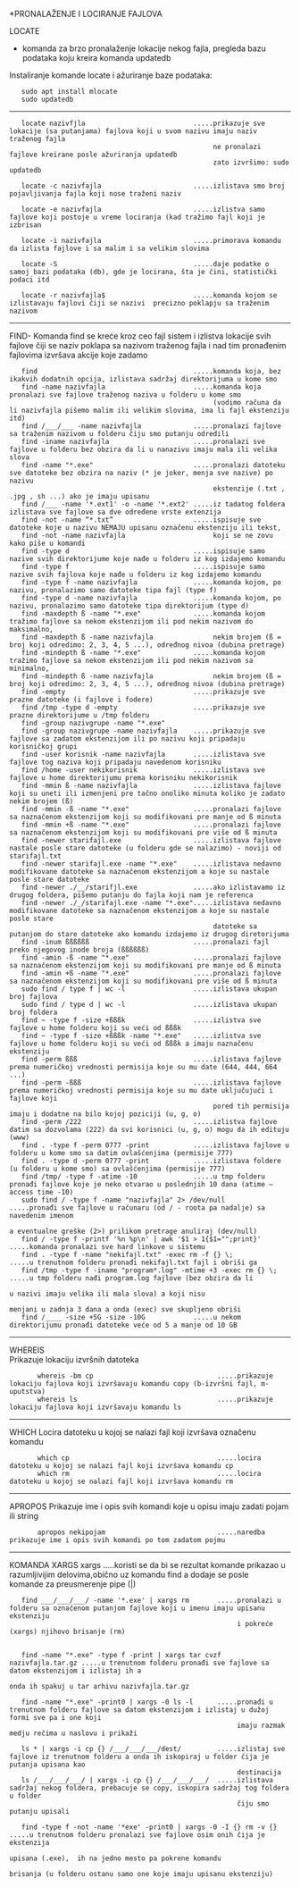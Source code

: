 *PRONALAŽENJE I LOCIRANJE FAJLOVA


LOCATE 
- komanda za brzo pronalaženje lokacije nekog fajla,
pregleda bazu podataka koju kreira komanda updatedb

Instaliranje komande locate i ažuriranje baze podataka: 
       
       sudo apt install mlocate
       sudo updatedb
       
  ---
       
                                                        
       locate nazivfjla                           .....prikazuje sve lokacije (sa putanjama) fajlova koji u svom nazivu imaju naziv traženog fajla
                                                       ne pronalazi fajlove kreirane posle ažuriranja updatedb 
                                                       zato izvršimo: sudo updatedb
                                                             
       locate -c nazivfajla                       .....izlistava smo broj pojavljivanja fajla koji nose traženi naziv
             
       locate -e nazivfajla                       .....izlistva samo fajlove koji postoje u vreme lociranja (kad tražimo fajl koji je izbrisan
             
       locate -i nazivfajla                       .....primorava komandu da izlista fajlove i sa malim i sa velikim slovima
             
       locate -S                                  .....daje podatke o samoj bazi podataka (db), gde je locirana, šta je čini, statistički podaci itd
             
       locate -r nazivfajla$                      .....komanda kojom se izlistavaju fajlovi čiji se nazivi  precizno poklapju sa traženim nazivom
                                                            
                                                                    
---
FIND- 
Komanda find se kreće kroz ceo fajl sistem i izlistva lokacije svih fajlove čiji se naziv poklapa sa nazivom traženog fajla
i nad tim pronađenim fajlovima izvršava akcije koje zadamo

       find                                       .....komanda koja, bez ikakvih dodatnih opcija, izlistava sadržaj direktorijuma u kome smo     
       find -name nazivfajla                      .....komanda koja pronalazi sve fajlove traženog naziva u folderu u kome smo 
                                                       (vodimo računa da li nazivfajla pišemo malim ili velikim slovima, ima li fajl ekstenziju itd)
       find /___/___ -name nazivfajla             .....pronalazi fajlove sa traženim nazivom u folderu čiju smo putanju odredili
       find -iname nazivfajla                     .....pronalazi sve fajlove u folderu bez obzira da li u nanazivu imaju mala ili velika slova    
       find -name "*.exe"                         .....pronalazi datoteku sve datoteke bez obzira na naziv (* je joker, menja sve nazive) po nazivu 
                                                       ekstenzije (.txt , .jpg , sh ...) ako je imaju upisanu
       find /___ -name '*.ext1' -o -name '*.ext2' .....iz tadatog foldera izlistava sve fajlove sa dve određene vrste extenzija     
       find -not -name “*.txt”                    .....ispisuje sve datoteke koje u nazivu NEMAJU upisanu označenu ekstenziju ili tekst,
       find -not -name nazivfajla                      koji se ne zovu kako piše u komandi     
       find -type d                               .....ispisuje samo nazive svih direktorijume koje nađe u folderu iz kog izdajemo komandu
       find -type f                               .....ispisuje samo nazive svih fajlova koje nađe u folderu iz kog izdajemo komandu    
       find -type f -name nazivfajla              .....komanda kojom, po nazivu, pronalazimo samo datoteke tipa fajl (type f)
       find -type d -name nazivfajla              .....komanda kojom, po nazivu, pronalazimo samo datoteke tipa direktorijum (type d)    
       find -maxdepth ß -name "*.exe"             .....komanda kojom tražimo fajlove sa nekom ekstenzijom ili pod nekim nazivom do maksimalno, 
       find -maxdepth ß -name nazivfajla               nekim brojem (ß = broj koji odredimo: 2, 3, 4, 5 ...), određnog nivoa (dubina pretrage)                    
       find -mindepth ß -name "*.exe"             .....komanda kojom tražimo fajlove sa nekom ekstenzijom ili pod nekim nazivom sa minimalno,
       find -mindepth ß -name nazivfajla               nekim brojem (ß = broj koji odredimo: 2, 3, 4, 5 ...), određnog nivoa (dubina pretrage)    
       find -empty                                .....prikazuje sve prazne datoteke (i fajlove i fodere)
       find /tmp -type d -empty                   .....prikazuje sve prazne direktorijume u /tmp folderu     
       find -group nazivgrupe -name "*.exe"         
       find -group nazivgrupe -name nazivfajla    .....prikazuje sve fajlove sa zadatom ekstenzijom ili po nazivu koji pripadaju korisničkoj grupi    
       find -user korisnik -name nazivfajla       .....izlistava sve fajlove tog naziva koji pripadaju navedenom korisniku
       find /home -user nekikorisnik              .....izlistava sve fajlove u home direktorijumu prema korisniku nekikorisnik    
       find -mmin ß -name nazivfajla              .....izlistava fajlove koji su uneti ili izmenjeni pre tačno onoliko minuta koliko je zadato nekim brojem (ß)
       find -mmin -ß -name "*.exe"                .....pronalazi fajlove sa naznačenom ekstenzijom koji su modifikovani pre manje od ß minuta
       find -mmin +ß -name "*.exe"                .....pronalazi fajlove sa naznačenom ekstenzijom koji su modifikovani pre više od ß minuta
       find -newer starifajl.exe                  .....izlistava fajlove nastale posle stare datoteke (u folderu gde se nalazimo) - noviji od starifajl.txt
       find -newer starifajl.exe -name "*.exe"    .....izlistava nedavno modifikovane datoteke sa naznačenom ekstenzijom a koje su nastale posle stare datoteke
       find -newer ./__/starifjl.exe              .....ako izlistavamo iz drugog foldera, pišemo putanju do fajla koji nam je referenca
       find -newer ./_/starifajl.exe -name "*.exe".....izlistava nedavno modifikovane datoteke sa naznačenom ekstenzijom a koje su nastale posle stare 
                                                       datoteke sa putanjom do stare datoteke ako komandu izdajemo iz drugog diretorijuma
       find -inum ßßßßßß                          .....pronalazi fajl preko njegovog inode broja (ßßßßßß)  
       find -amin -ß -name "*.exe"                .....pronalazi fajlove sa naznačenom ekstenzijom koji su modifikovani pre manje od ß minuta
       find -amin +ß -name "*.exe"                .....pronalazi fajlove sa naznačenom ekstenzijom koji su modifikovani pre više od ß minuta      
       sudo find / type f | wc -l                 .....izlistava ukupan broj fajlova 
       sudo find / type d | wc -l                 .....izlistava ukupan broj foldera    
       find ~ -type f -size +ßßßk                 .....izlistva sve fajlove u home folderu koji su veći od ßßßk
       find ~ -type f -size +ßßßk -name "*.exe"   .....izlistva sve fajlove u home folderu koji su veći od ßßßk a imaju naznačenu ekstenziju    
       find -perm ßßß                             .....izlistava fajlove prema numeričkoj vrednosti permisija koje su mu date (644, 444, 664 ...)
       find -perm -ßßß                            .....izlistava fajlove prema numeričkoj vrednosti permisija koje su mu date uključujući i fajlove koji
                                                       pored tih permisija imaju i dodatne na bilo kojoj poziciji (u, g, o)
       find -perm /222                            .....izlistva fajlove datim sa dozvolama (222) da svi korisnici (u, g, o) mogu da ih edituju (www)
       find . -type f -perm 0777 -print           .....izlistava fajlove u folderu u kome smo sa datim ovlašćenjima (permisije 777)
       find . -type d -perm 0777 -print           .....izlistava foldere (u folderu u kome smo) sa ovlašćenjima (permisije 777)     
       find /tmp/ -type f -atime -10              .....u tmp folderu pronađi fajlove koje je neko otvarao u poslednjih 10 dana (atime – access time -10)    
       sudo find / -type f -name "nazivfajla" 2> /dev/null                .....pronađi sve fajlove u računaru (od / - roota pa nadalje) sa navedenim imenom  
                                                                               a eventualne greške (2>) prilikom pretrage anuliraj (dev/null)                                                                
       find / -type f -printf '%n %p\n' | awk '$1 > 1{$1="";print}'       .....komanda pronalazi sve hard linkove u sistemu        
       find . -type f -name "nekifajl.txt" -exec rm -f {} \;              .....u trenutnom folderu pronađi nekifajl.txt fajl i obriši ga
       find /tmp -type f -iname "program*.log" -mtime +3 -exec rm {} \;   .....u tmp folderu nađi program.log fajlove (bez obzira da li 
                                                                               u nazivi imaju velika ili mala slova) a koji nisu 
                                                                               menjani u zadnja 3 dana a onda (exec) sve skupljeno obriši
       find /____ -size +5G -size -10G            .....u nekom direktorijumu pronađi datoteke veće od 5 a manje od 10 GB

            
---
WHEREIS  
Prikazuje lokaciju izvršnih datoteka

           whereis -bm cp                               .....prikazuje lokaciju fajlova koji izvršavaju komandu copy (b-izvršni fajl, m-uputstva)
           whereis ls                                   .....prikazuje lokaciju fajlova koji izvršavaju komandu ls 
           
---
WHICH
Locira datoteku u kojoj se nalazi fajl koji izvršava označenu komandu

           which cp                                     .....locira datoteku u kojoj se nalazi fajl koji izvršava komandu cp
           which rm                                     .....locira datoteku u kojoj se nalazi fajl koji izvršava komandu rm   
      
---
APROPOS
Prikazuje ime i opis svih komandi koje u opisu imaju zadati pojam ili string 
 
           apropos nekipojam                            .....naredba prikazuje ime i opis svih komandi po tom zadatom pojmu   
                      
      
---
KOMANDA XARGS
xargs                                   .....koristi se da bi se rezultat komande prikazao u razumljivijim delovima,obično uz komandu find a dodaje se posle  
                                             komande za preusmerenje pipe (|)

           
       find ___/___/___/ -name '*.exe' | xargs rm       .....pronalazi u folderu sa označenom putanjom fajlove koji u imenu imaju upisanu ekstenziju
                                                             i pokreće (xargs) njihovo brisanje (rm)
                                        

       find -name "*.exe" -type f -print | xargs tar cvzf nazivfajla.tar.gz .....u trenutnom folderu pronađi sve fajlove sa datom ekstenzijom i izlistaj ih a 
                                                                                 onda ih spakuj u tar arhivu nazivfajla.tar.gz
                                                                                       
       find -name "*.exe" -print0 | xargs -0 ls -l      .....pronađi u trenutnom folderu fajlove sa datom ekstenzijom i izlistaj u dužoj formi sve pa i one koji
                                                             imaju razmak medju rečima u naslovu i prikaži 

       ls * | xargs -i cp {} /___/___/___/dest/         .....izlistaj sve fajlove iz trenutnom folderu a onda ih iskopiraj u folder čija je putanja upisana kao
                                                             destinacija
       ls /___/___/___/ | xargs -i cp {} /___/___/___/  .....izlistava sadržaj nekog foldera, prebacuje se copy, iskopira sadržaj tog foldera  u folder 
                                                             čiju smo putanju upisali
                                                                   
       find -type f -not -name '*exe' -print0 | xargs -0 -I {} rm -v {}     .....u trenutnom folderu pronalazi sve fajlove osim onih čija je ekstenzija 
                                                                                 upisana (.exe),  ih na jedno mesto pa pokrene komandu 
                                                                                 brisanja (u folderu ostanu samo one koje imaju upisanu ekstenziju)
                                                                                       